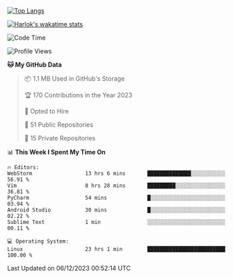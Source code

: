[![Top Langs](https://github-readme-stats.vercel.app/api/top-langs/?username=remisiki&theme=dracula&layout=compact&hide=Jupyter%20Notebook,CSS,HTML&langs_count=10&exclude_repo=GMM-Demux-GUI)](https://github.com/anuraghazra/github-readme-stats)

[![Harlok's wakatime stats](https://github-readme-stats.vercel.app/api/wakatime?username=@remisiki&theme=dracula&layout=compact&langs_count=10&hide=other,html,css,text,json,markdown,jupyter)](https://github.com/anuraghazra/github-readme-stats)

<!--START_SECTION:waka-->
![Code Time](http://img.shields.io/badge/Code%20Time-596%20hrs%2054%20mins-blue)

![Profile Views](http://img.shields.io/badge/Profile%20Views-10-blue)

**🐱 My GitHub Data** 

> 📦 1.1 MB Used in GitHub's Storage 
 > 
> 🏆 170 Contributions in the Year 2023
 > 
> 💼 Opted to Hire
 > 
> 📜 51 Public Repositories 
 > 
> 🔑 15 Private Repositories 
 > 
📊 **This Week I Spent My Time On** 

```text
🔥 Editors: 
WebStorm                 13 hrs 6 mins       ██████████████░░░░░░░░░░░   56.91 % 
Vim                      8 hrs 28 mins       █████████░░░░░░░░░░░░░░░░   36.81 % 
PyCharm                  54 mins             █░░░░░░░░░░░░░░░░░░░░░░░░   03.94 % 
Android Studio           30 mins             █░░░░░░░░░░░░░░░░░░░░░░░░   02.22 % 
Sublime Text             1 min               ░░░░░░░░░░░░░░░░░░░░░░░░░   00.11 % 

💻 Operating System: 
Linux                    23 hrs 1 min        █████████████████████████   100.00 % 
```


 Last Updated on 06/12/2023 00:52:14 UTC
<!--END_SECTION:waka-->
